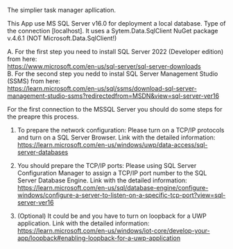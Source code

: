 The simplier task manager apllication.

This App use MS SQL Server v16.0 for deployment a local database.
Type of the connection [localhost]. 
It uses a Sytem.Data.SqlClient NuGet package v.4.6.1 (NOT Microsoft.Data.SqlClient!)

   A. For the first step you need to install SQL Server 2022 (Developer edition) from here:    
   https://www.microsoft.com/en-us/sql-server/sql-server-downloads   
   B. For the second step you nedd to instal SQL Server Management Studio (SSMS) from here:   
   https://learn.microsoft.com/en-us/sql/ssms/download-sql-server-management-studio-ssms?redirectedfrom=MSDN&view=sql-server-ver16

For the first connection to the MSSQL Server you should do some steps for the preapre this process.

1. To prepare the network configuration:
   Please turn on a TCP/IP protocols and turn on a SQL Server Browser. Link with the detailed information:  
   https://learn.microsoft.com/en-us/windows/uwp/data-access/sql-server-databases

2. You should prepare the TCP/IP ports:
  Please using SQL Server Configuration Manager 
  to assign a TCP/IP port number to the SQL Server Database Engine. Link with the detailed information:  
  https://learn.microsoft.com/en-us/sql/database-engine/configure-windows/configure-a-server-to-listen-on-a-specific-tcp-port?view=sql-server-ver16
  
3. (Optional) It could be and you have to turn on loopback for a UWP application. 
  Link with the detailed information: 
  https://learn.microsoft.com/en-us/windows/iot-core/develop-your-app/loopback#enabling-loopback-for-a-uwp-application



